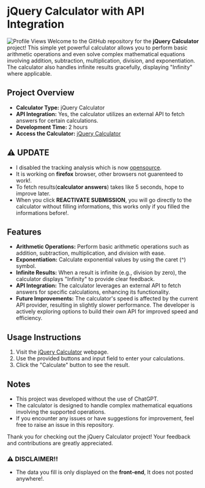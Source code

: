 # jQuery Calculator with API Integration
<img src="https://komarev.com/ghpvc/?username=calculator&label=calculator&color=0e75b6&style=flat" alt="Profile Views" />
Welcome to the GitHub repository for the <b>jQuery Calculator</b> project! This simple yet powerful calculator allows you to perform basic arithmetic operations and even solve complex mathematical equations involving addition, subtraction, multiplication, division, and exponentiation. The calculator also handles infinite results gracefully, displaying "Infinity" where applicable.

## Project Overview

- **Calculator Type:** jQuery Calculator
- **API Integration:** Yes, the calculator utilizes an external API to fetch answers for certain calculations.
- **Development Time:** 2 hours
- **Access the Calculator:** [jQuery Calculator](https://isaka-james.github.io/calculator)

## ⚠️ UPDATE
- I disabled the tracking analysis which is now [opensource](https://github.com/isaka-james/backend-tracker-for-calculator).
- It is  working on **firefox** browser, other browsers not guarenteed to work!.
- To fetch results(**calculator answers**) takes like 5 seconds, hope to improve later.
- When you click **REACTIVATE SUBMISSION**, you will go directly to the calculator without filling informations, this works only if you filled the informations before!.


## Features

- **Arithmetic Operations:** Perform basic arithmetic operations such as addition, subtraction, multiplication, and division with ease.
- **Exponentiation:** Calculate exponential values by using the caret (^) symbol.
- **Infinite Results:** When a result is infinite (e.g., division by zero), the calculator displays "Infinity" to provide clear feedback.
- **API Integration:** The calculator leverages an external API to fetch answers for specific calculations, enhancing its functionality.
- **Future Improvements:** The calculator's speed is affected by the current API provider, resulting in slightly slower performance. The developer is actively exploring options to build their own API for improved speed and efficiency.

## Usage Instructions

1. Visit the [jQuery Calculator](https://isaka-james.github.io/calculator) webpage.
2. Use the provided buttons and input field to enter your calculations.
3. Click the "Calculate" button to see the result.

## Notes

- This project was developed without the use of ChatGPT.
- The calculator is designed to handle complex mathematical equations involving the supported operations.
- If you encounter any issues or have suggestions for improvement, feel free to raise an issue in this repository.

Thank you for checking out the jQuery Calculator project! Your feedback and contributions are greatly appreciated.


### ⚠️ DISCLAIMER!!
- The data you fill is only displayed on the **front-end**, It does not posted anywhere!.

